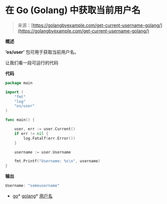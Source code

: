 <!--yml

分类：未分类

日期：2024-10-13 06:17:47

-->

# 在 Go (Golang) 中获取当前用户名

> 来源：[https://golangbyexample.com/get-current-username-golang/](https://golangbyexample.com/get-current-username-golang/)

**概述**

**‘os/user’** 包可用于获取当前用户名。

让我们看一段可运行的代码

**代码**

```go
package main

import (
	"fmt"
	"log"
	"os/user"
)

func main() {

	user, err := user.Current()
	if err != nil {
		log.Fatalf(err.Error())
	}

	username := user.Username

	fmt.Printf("Username: %s\n", username)
} 
```

**输出**

```go
Username: "someusername"
```

+   [go](https://golangbyexample.com/tag/go/)*   [golang](https://golangbyexample.com/tag/golang/)*   [用户名](https://golangbyexample.com/tag/username/)
